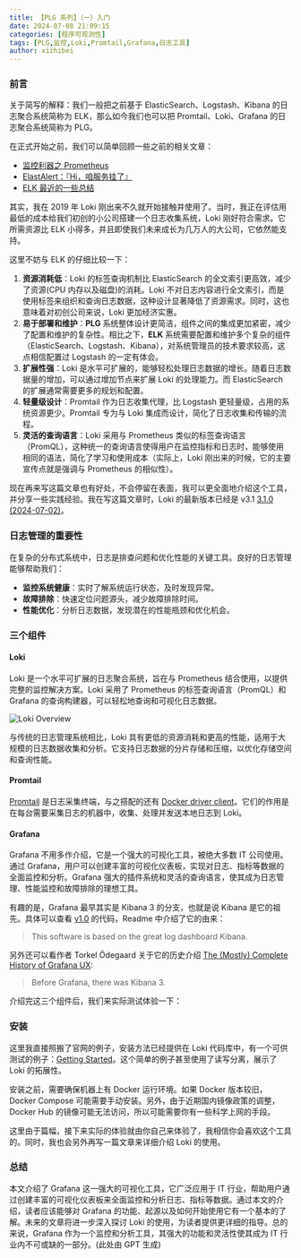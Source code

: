 ```yaml
---
title: 【PLG 系列】（一）入门
date: 2024-07-08 21:09:15
categories: [程序可观测性]
tags: [PLG,监控,Loki,Promtail,Grafana,日志工具]
author: xizhibei
---
```


### 前言

关于简写的解释：我们一般把之前基于 ElasticSearch、Logstash、Kibana 的日志聚合系统简称为 ELK，那么如今我们也可以把 Promtail、Loki、Grafana 的日志聚合系统简称为 PLG。

<!-- more -->

在正式开始之前，我们可以简单回顾一些之前的相关文章：

- [监控利器之 Prometheus](/zh-cn/2017/08/06/monitoring-with-prometheus/)
- [ElastAlert：『Hi，咱服务挂了』](/zh-cn/2017/11/19/alerting-with-elastalert/)
- [ELK 最近的一些总结](/zh-cn/2017/04/08/elk--zui-jin-de-yi-xie-zong-jie/)

其实，我在 2019 年 Loki 刚出来不久就开始接触并使用了。当时，我正在评估用最低的成本给我们初创的小公司搭建一个日志收集系统，Loki 刚好符合需求。它所需资源比 ELK 小得多，并且即使我们未来成长为几万人的大公司，它依然能支持。

这里不妨与 ELK 的仔细比较一下：

1. **资源消耗低**：Loki 的标签查询机制比 ElasticSearch 的全文索引更高效，减少了资源(CPU 内存以及磁盘)的消耗。Loki 不对日志内容进行全文索引，而是使用标签来组织和查询日志数据，这种设计显著降低了资源需求。同时，这也意味着对初创公司来说，Loki 更加经济实惠。
2. **易于部署和维护**：**PLG** 系统整体设计更简洁，组件之间的集成更加紧密，减少了配置和维护的复杂性。相比之下，**ELK** 系统需要配置和维护多个复杂的组件（ElasticSearch、Logstash、Kibana），对系统管理员的技术要求较高，这点相信配置过 Logstash 的一定有体会。
3. **扩展性强**：Loki 是水平可扩展的，能够轻松处理日志数据的增长。随着日志数据量的增加，可以通过增加节点来扩展 Loki 的处理能力。而 ElasticSearch 的扩展通常需要更多的规划和配置。
4. **轻量级设计**：Promtail 作为日志收集代理，比 Logstash 更轻量级，占用的系统资源更少。Promtail 专为与 Loki 集成而设计，简化了日志收集和传输的流程。
5. **灵活的查询语言**：Loki 采用与 Prometheus 类似的标签查询语言（PromQL），这种统一的查询语言使得用户在监控指标和日志时，能够使用相同的语法，简化了学习和使用成本（实际上，Loki 刚出来的时候，它的主要宣传点就是强调与 Prometheus 的相似性）。


现在再来写这篇文章也有好处，不会停留在表面，我可以更全面地介绍这个工具，并分享一些实践经验。我在写这篇文章时，Loki 的最新版本已经是 v3.1 [3.1.0 (2024-07-02)](https://grafana.com/docs/loki/latest/release-notes/v3-1/)。

### 日志管理的重要性

在复杂的分布式系统中，日志是排查问题和优化性能的关键工具。良好的日志管理能够帮助我们：

* **监控系统健康**：实时了解系统运行状态，及时发现异常。
* **故障排除**：快速定位问题源头，减少故障排除时间。
* **性能优化**：分析日志数据，发现潜在的性能瓶颈和优化机会。

### 三个组件

#### Loki

Loki 是一个水平可扩展的日志聚合系统，旨在与 Prometheus 结合使用，以提供完整的监控解决方案。Loki 采用了 Prometheus 的标签查询语言（PromQL）和 Grafana 的查询构建器，可以轻松地查询和可视化日志数据。

![Loki Overview](media/17131020855900/loki-overview.png)

与传统的日志管理系统相比，Loki 具有更低的资源消耗和更高的性能，适用于大规模的日志数据收集和分析。它支持日志数据的分片存储和压缩，以优化存储空间和查询性能。

#### Promtail

[Promtail](https://grafana.com/docs/loki/latest/send-data/promtail/) 是日志采集终端，与之搭配的还有 [Docker driver client](https://grafana.com/docs/loki/latest/send-data/docker-driver/)。它们的作用是在每台需要采集日志的机器中，收集、处理并发送本地日志到 Loki。

#### Grafana

Grafana 不用多作介绍，它是一个强大的可视化工具，被绝大多数 IT 公司使用。通过 Grafana，用户可以创建丰富的可视化仪表板，实现对日志、指标等数据的全面监控和分析。Grafana 强大的插件系统和灵活的查询语言，使其成为日志管理、性能监控和故障排除的理想工具。

有趣的是，Grafana 最早其实是 Kibana 3 的分支，也就是说 Kibana 是它的祖先。具体可以查看 [v1.0](https://github.com/grafana/grafana/tree/v1.0) 的代码，Readme 中介绍了它的由来：

> This software is based on the great log dashboard Kibana.

另外还可以看作者 Torkel Ödegaard 关于它的历史介绍 [The (Mostly) Complete History of Grafana UX](https://grafana.com/blog/2019/09/03/the-mostly-complete-history-of-grafana-ux/):

> Before Grafana, there was Kibana 3.

介绍完这三个组件后，我们来实际测试体验一下：

### 安装

这里我直接照搬了官网的例子，安装方法已经提供在 Loki 代码库中，有一个可供测试的例子：[Getting Started](https://github.com/grafana/loki/tree/0ee2a6126ae40a1d666f500c19efd639763f1bae/examples/getting-started)。这个简单的例子甚至使用了读写分离，展示了 Loki 的拓展性。

安装之前，需要确保机器上有 Docker 运行环境。如果 Docker 版本较旧，Docker Compose 可能需要手动安装。另外，由于近期国内镜像政策的调整，Docker Hub 的镜像可能无法访问，所以可能需要你有一些科学上网的手段。

这里由于篇幅，接下来实际的体验就由你自己来体验了，我相信你会喜欢这个工具的。同时，我也会另外再写一篇文章来详细介绍 Loki 的使用。

### 总结

本文介绍了 Grafana 这一强大的可视化工具，它广泛应用于 IT 行业，帮助用户通过创建丰富的可视化仪表板来全面监控和分析日志、指标等数据。通过本文的介绍，读者应该能够对 Grafana 的功能、起源以及如何开始使用它有一个基本的了解。未来的文章将进一步深入探讨 Loki 的使用，为读者提供更详细的指导。总的来说，Grafana 作为一个监控和分析工具，其强大的功能和灵活性使其成为 IT 行业内不可或缺的一部分。(此处由 GPT 生成)
